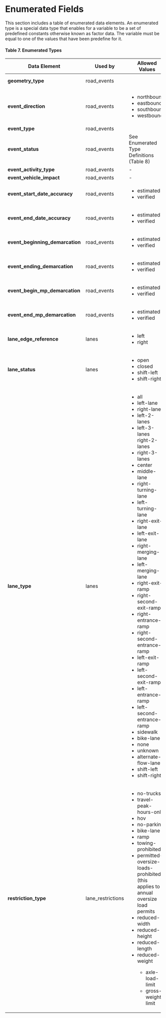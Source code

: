 # Enumerated Fields
This section includes a table of enumerated data elements. An enumerated type is a special data type that enables for a variable to be a set of predefined constants otherwise known as factor data. The variable must be equal to one of the values that have been predefine for it. 

#### Table 7. Enumerated Types
Data Element | Used by | Allowed Values | Notes | Source
-|-|-|-|-
**geometry_type**|road_events|||[geoJson Specification](https://tools.ietf.org/html/rfc7946)
**event_direction**|road_events|<ul><li>northbound</li><li>eastbound</li><li>southbound</li><li>westbound</li></ul>||Adapted from<br>TMDD link-<br>alignment
**event_type**|road_events
**event_status** | road_events | See Enumerated Type<br>Definitions (Table 8)
**event_activity_type**|road_events|-|-|-
**event_vehicle_impact**|road_events|-|-|-
**event_start_date_accuracy**|road_events|<ul><li>estimated</li><li>verified</li></ul>|-|-
**event_end_date_accuracy**|road_events|<ul><li>estimated</li><li>verified</li></ul>|-|-
**event_beginning_demarcation**|road_events|<ul><li>estimated</li><li>verified</li></ul>|-|-
**event_ending_demarcation**|road_events|<ul><li>estimated</li><li>verified</li></ul>|-|-
**event_begin_mp_demarcation**|road_events|<ul><li>estimated</li><li>verified</li></ul>|-|-
**event_end_mp_demarcation**|road_events|<ul><li>estimated</li><li>verified</li></ul>|-|-
**lane_edge_reference**|lanes|<ul><li>left</li><li>right</li></ul>|-|-
**lane_status**|lanes|<ul><li>open</li><li>closed</li><li>shift-left</li><li>shift-right</li></ul>|-|-
**lane_type** |lanes| <ul><li>all</li><li>left-lane</li><li>right-lane</li><li>left-2-lanes</li><li>left-3-lanes</li>right-2-lanes</li><li>right-3-lanes</li><li>center</li><li>middle-lane</li><li>right-turning-lane</li><li>left-turning-lane</li><li>right-exit-lane</li><li>left-exit-lane</li><li>right-merging-lane</li><li>left-merging-lane</li><li>right-exit-ramp</li><li>right-second-exit-ramp</li><li>right-entrance-ramp</li><li>right-second-entrance-ramp</li><li>left-exit-ramp</li><li>left-second-exit-ramp</li><li>left-entrance-ramp</li><li>left-second-entrance-ramp</li><li>sidewalk</li><li>bike-lane</li><li>none</li><li>unknown</li><li>alternate-flow-lane</li><li>shift-left</li><li>shift-right</li></ul> |  | Adapted from<br>TMDD<br>LaneRoadway
**restriction_type** | lane_restrictions | <ul><li>no-trucks</li><li>travel-peak-hours-only</li><li>hov</li><li>no-parking</li><li>bike-lane</li><li>ramp</li><li>towing-prohibited</li><li>permitted-oversize-loads-<br>prohibited (this applies to<br>annual oversize load<br>permits</li><li>reduced-width</li><li>reduced-height</li><li>reduced-length</li><li>reduced-weight</li><ul><li>axle-load-limit</li><li>gross-weight-limit</li></ul></ul> | Included one<br>or more<br>flags as needed | See<br>definitions<br>below
